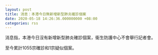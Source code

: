 ```yaml
---
layout: post
title: 消息：本港今日無新增新型肺炎確診個案
date: 2020-05-18 14:26:36.000000000 +08:00
categories: rss
---
```


消息指，本港今日沒有新增新型肺炎確診個案，衞生防護中心不會舉行記者會。

至今累計1055宗確診和1宗疑似個案。
